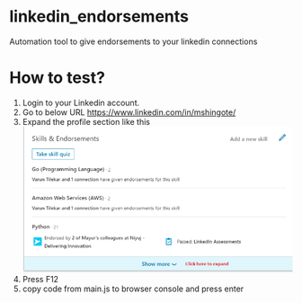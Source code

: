 # linkedin_endorsements
Automation tool to give endorsements to your linkedin connections

# How to test?
1. Login to your Linkedin account.
2. Go to below URL
    https://www.linkedin.com/in/mshingote/
3. Expand the profile section like this
    ![see this image](https://github.com/mshingote/linkedin_endorsements/blob/master/image1.png)
4. Press F12
5. copy code from main.js to browser console and press enter